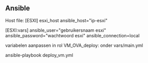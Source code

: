 ## Ansible

Host file:
[ESXI]
esxi_host ansible_host="ip-esxi"

[ESXI:vars]
ansible_user="gebruikersnaam esxi"
ansible_password="wachtwoord esxi"
ansible_connection=local

variabelen aanpassen in rol VM_OVA_deploy: onder vars/main.yml

ansible-playbook deploy_vm.yml

